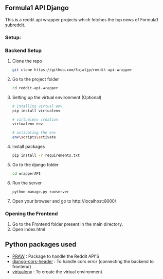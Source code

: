 ## Formula1 API Django

This is a reddit api wrapper projects which fetches the top news of Formula1 subreddit.




### Setup:
### Backend Setup

1. Clone the repo

   ```sh
   git clone https://github.com/Sujaljp/reddit-api-wrapper
   ``` 

2. Go to the project folder

   ```sh
   cd reddit-api-wrapper
   ```

3. Setting up the virtual environment (Optional)
   ```sh
   # intalling virtual env
   pip install virtualenv

   # virtualenv creation
   virtualenv env

   # activating the env
   env\scripts\activate
   ```

4. Install packages

   ```sh
   pip install -r requirements.txt
   ```

5. Go to the django folder
    ```sh
   cd wrapperAPI
   ```

6. Run the server
    ```sh
   python manage.py runserver
   ```

7. Open your browser and go to http://localhost:8000/


### Opening the Frontend

1. Go to the Frontend folder present in the main directory.
2. Open index.html


## Python packages used 
* [PRAW](https://praw.readthedocs.io/en/latest/) : Package to handle the Reddit API'S 
* [django-cors-header](https://pypi.org/project/django-cors-headers/) : To handle cors error (connecting the backend to frontend)
* [virtualenv](https://virtualenv.pypa.io/en/latest/) : To create the virtual environment.